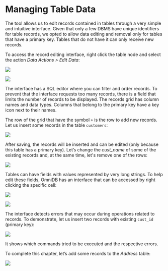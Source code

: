 # Managing Table Data

The tool allows us to edit records contained in tables through a very simple and
intuitive interface. Given that only a few DBMS have unique identifiers for
table records, we opted to allow data editing and removal only for tables that
have a primary key. Tables that do not have it can only receive new records.

To access the record editing interface, right click the table node and select
the action *Data Actions > Edit Data*:

![](https://raw.githubusercontent.com/OmniDB/doc/master/img/image_041.png)

![](https://raw.githubusercontent.com/OmniDB/doc/master/img/image_042.png)

The interface has a SQL editor where you can filter and order records. To
prevent that the interface requests too many records, there is a field that
limits the number of records to be displayed. The records grid has column names
and data types. Columns that belong to the primary key have a key icon next to
their names.

The row of the grid that have the symbol `+` is the row to add new records. Let
us insert some records in the table `customers`:

![](https://raw.githubusercontent.com/OmniDB/doc/master/img/image_043.png)

After saving, the records will be inserted and can be edited (only because this
table has a primary key). Let’s change the *cust_name* of some of the existing
records and, at the same time, let's remove one of the rows:

![](https://raw.githubusercontent.com/OmniDB/doc/master/img/image_044.png)

Tables can have fields with values represented by very long strings. To help
edit these fields, OmniDB has an interface that can be accessed by right
clicking the specific cell:

![](https://raw.githubusercontent.com/OmniDB/doc/master/img/image_045.png)

![](https://raw.githubusercontent.com/OmniDB/doc/master/img/image_046.png)

The interface detects errors that may occur during operations related to
records. To demonstrate, let us insert two records with existing `cust_id`
(primary key):

![](https://raw.githubusercontent.com/OmniDB/doc/master/img/image_047.png)

It shows which commands tried to be executed and the respective errors.

To complete this chapter, let’s add some records to the *Address* table:

![](https://raw.githubusercontent.com/OmniDB/doc/master/img/image_048.png)
